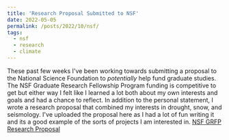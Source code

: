 ```yaml
---
title: 'Research Proposal Submitted to NSF'
date: 2022-05-05
permalink: /posts/2022/10/nsf/
tags:
  - nsf
  - research
  - climate
---
```

These past few weeks I've been working towards submitting a proposal to the National Science Foundation to *potentially* help fund graduate studies. The NSF Graduate Research Fellowship Program funding is competitive to get but either way I felt like I learned a lot both about my own interests and goals and had a chance to reflect. In addition to the personal statement, I wrote a research proposal that combined my interests in drought, snow, and seismology. I've uploaded the proposal here as I had a lot of fun writing it and its a good example of the sorts of projects I am interested in. 
[NSF GRFP Research Proposal](/files/Schmitt_GRFP_Research_Proposal.pdf)